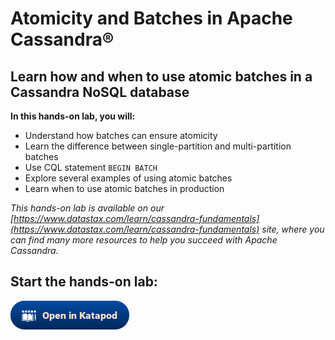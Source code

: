 # Atomicity and Batches in Apache Cassandra®

## Learn how and when to use atomic batches in a Cassandra NoSQL database

**In this hands-on lab, you will:**
* Understand how batches can ensure atomicity 
* Learn the difference between single-partition and multi-partition batches
* Use CQL statement `BEGIN BATCH` 
* Explore several examples of using atomic batches
* Learn when to use atomic batches in production

_This hands-on lab is available on our [https://www.datastax.com/learn/cassandra-fundamentals](https://www.datastax.com/learn/cassandra-fundamentals) site, where you can find many more resources to help you succeed with Apache Cassandra._

## Start the hands-on lab:

[![Open in KataPod](https://github.com/DataStax-Academy/katapod-shared-assets/blob/main/images/open-in-katapod.png)](https://gitpod.io/#https://github.com/DataStax-Academy/cassandra-fundamentals-batches/)

